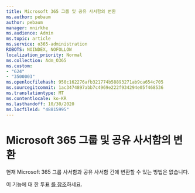 ```yaml
---
title: Microsoft 365 그룹 및 공유 사서함의 변환
ms.author: pebaum
author: pebaum
manager: mnirkhe
ms.audience: Admin
ms.topic: article
ms.service: o365-administration
ROBOTS: NOINDEX, NOFOLLOW
localization_priority: Normal
ms.collection: Adm_O365
ms.custom:
- "624"
- "3500003"
ms.openlocfilehash: 950c162276afb321774b58893271ab9ca654c705
ms.sourcegitcommit: 1ac3474897abb7c4969e222f934294e05f468536
ms.translationtype: MT
ms.contentlocale: ko-KR
ms.lasthandoff: 10/30/2020
ms.locfileid: "48815995"
---
```

# <a name="conversion-of-microsoft-365-group-and-shared-mailboxes"></a>Microsoft 365 그룹 및 공유 사서함의 변환

현재 Microsoft 365 그룹 사서함과 공유 사서함 간에 변환할 수 있는 방법은 없습니다.

이 기능에 대 한 투표 [를 참조](https://aka.ms/M365GroupToShared)하세요.
